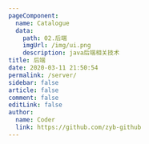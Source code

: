 ```yaml
---
pageComponent:
  name: Catalogue
  data:
    path: 02.后端
    imgUrl: /img/ui.png
    description: java后端相关技术
title: 后端
date: 2020-03-11 21:50:54
permalink: /server/
sidebar: false
article: false
comment: false
editLink: false
author:
  name: Coder
  link: https://github.com/zyb-github
---
```

